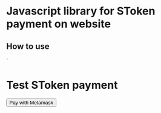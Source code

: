 # Javascript library for SToken payment on website

## How to use

`

<!DOCTYPE html>
<html lang="en">
  <head>
    <meta charset="UTF-8" />
    <meta http-equiv="X-UA-Compatible" content="IE=edge" />
    <meta name="viewport" content="width=device-width, initial-scale=1.0" />
    <title>Webpack template</title>
  </head>
  <body>
    <h1>Test SToken payment</h1>
    <button id="payWithMetamask" onclick="showPayment()">
      Pay with Metamask
    </button>
    <script type="text/javascript" src="public/stoken.js"></script>
    <script type="text/javascript">
      function showPayment() {
        var orderNumber = '12345678'
        var amountUSD = '100'
        var amountWei = `${100 * 10 ** 18}`
        var merchantAddr = '0x42AEfFFBCA547c06e1e23Fe8DED1cC82f7231e3f'

        const { SToken } = window.SToken
        var stoken = new SToken()
        stoken.showPaymentDialog(
          orderNumber,
          amountUSD,
          amountWei,
          merchantAddr,
        )
      }
    </script>

  </body>
</html>
`
